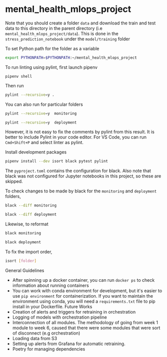 # mental_health_mlops_project

Note that you should create a folder `data` and download the train and test data to this directory in the parent directory (i.e `mental_health_mlops_project/data`). This is done in the `stress_prediction_notebook` under the `model/training` folder

To set Python path for the folder as a variable
```bash
export PYTHONPATH=$PYTHONPATH:~/mental_health_mlops_project
```


To run linting using pylint, first launch pipenv
```
pipenv shell
```
Then run
```bash
pylint --recursive=y .
```
You can also run for particular folders
```bash
pylint --recursive=y  monitoring
```
```bash
pylint --recursive=y  deployment
```
However, it is not easy to fix the comments by pylint from this result. It is better to include Pylint in your code editor. For VS Code, you can run
`Cmd+Shift+P` and select linter as pylint.

Install development packages
```bash
pipenv install --dev isort black pytest pylint
```
The `pyproject.toml` contains the configuration for black. Also note that black was not configured for Jupyter notebooks in this project, so these are skipped.

To check changes to be made by black for the `monitoring` and `deployment` folders,
```bash
black --diff monitoring
```

```bash
black --diff deployment
```

Likewise, to reformat
```bash
black monitoring
```

```bash
black deployment
```

To fix the import order,
```bash
isort [folder]
```


 


General Guidelines
- After spinning up a docker container, you can run `docker ps` to check information about running containers
- You can work with conda environment for development, but it's easier to use `pip environment` for containerization. If you want to maintain the environment using conda, you will need a `requirements.txt` file to pip install in your Dockerfile.
Future Works
- Creation of alerts and triggers for retraining in orchestration
- Logging of models with orchestration pipeline
- Interconnection of all modules. The methodology of going from week 1 module to week 6, caused that there were some modules that were sort of disconnect (e.g orchestration) 
- Loading data from S3
- Setting up alerts from Grafana for automatic retraining.
- Poetry for managing dependencies